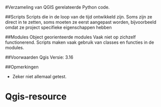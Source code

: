 #Verzameling van QGIS gerelateerde Python code. 

##Scripts
Scripts die in de loop van de tijd ontwikkeld zijn.
Soms zijn ze direct in te zetten, soms moeten ze eerst aangepast worden, bijvoorbeeld omdat ze project specifieke eigenschappen hebben

##Modules
Object georienteerde modules 
Vaak niet op zichzelf functionerend.
Scripts maken vaak gebruik van classes en functies in de modules.  

##Voorwaarden
Qgis Versie: 3.16 

##Opmerkingen
- Zeker niet allemaal getest.


# Qgis-resource
